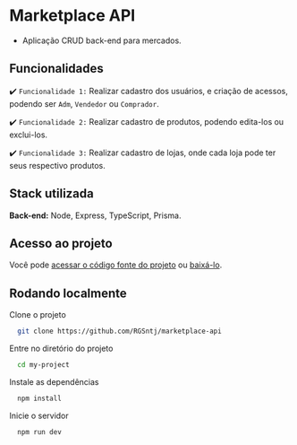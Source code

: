 # Marketplace API

- Aplicação CRUD back-end para mercados.

## Funcionalidades

:heavy_check_mark: `Funcionalidade 1:` Realizar cadastro dos usuários, e criação de acessos, podendo ser `Adm`, `Vendedor` ou `Comprador`.

:heavy_check_mark: `Funcionalidade 2:` Realizar cadastro de produtos, podendo edita-los ou exclui-los. 

:heavy_check_mark: `Funcionalidade 3:` Realizar cadastro de lojas, onde cada loja pode ter seus respectivo produtos.

## Stack utilizada
**Back-end:** Node, Express, TypeScript, Prisma.

## Acesso ao projeto

Você pode [acessar o código fonte do projeto](https://github.com/RGSntj/marketplace-api) ou [baixá-lo](https://github.com/camilafernanda/GlicoCare/archive/refs/heads/main.zip).
## Rodando localmente

Clone o projeto

```bash
  git clone https://github.com/RGSntj/marketplace-api
```

Entre no diretório do projeto

```bash
  cd my-project
```

Instale as dependências

```bash
  npm install
```

Inicie o servidor

```bash
  npm run dev
```
